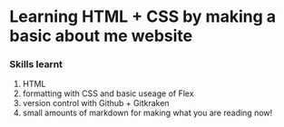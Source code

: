 # Learning HTML + CSS by making a basic about me website 

### Skills learnt 

1. HTML
2. formatting with CSS and basic useage of Flex 
3. version control with Github + Gitkraken
4. small amounts of markdown for making what you are reading now!


